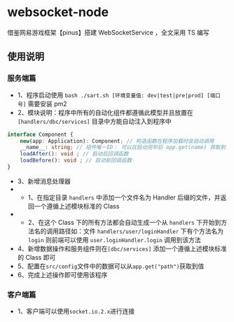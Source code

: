 # websocket-node
借鉴网易游戏框架【pinus】搭建 WebSocketService ，全文采用 TS 编写
## 使用说明
### 服务端篇
- 1、程序启动使用 ```bash ./sart.sh [环境变量值: dev|test|pre|prod] [端口号]``` 需要安装 pm2
- 2、模块说明：程序中所有的自动化组件都遵循此模型并且放置在 ```[handlers/dbc/services]``` 目录中方能自动注入到程序中
```ts
interface Component {
    new(app: Application): Component; // 构造函数在程序加载时会自动调用
    __name__: string; // 组件唯一ID： 可以在启动完毕后 app.get(name) 获取到
    loadAfter(): void ; // 启动后回调函数
    loadBefore(): void ; // 启动前回调函数
}
```
- 3、新增消息处理器
- - 1、在指定目录 ```handlers``` 中添加一个文件名为 Handler 后缀的文件，并返回一个遵循上述模块标准的 Class 
- - 2、在这个 Class 下的所有方法都会自动生成一个从 ```handlers``` 下开始到方法名的调用路径如：文件 ```handlers/user/loginHandler``` 下有个方法名为 ```login``` 则前端可以使用 ```user.loginHandler.login``` 调用到该方法
- 4、新增数据操作和服务组件则在```[dbc/services]``` 添加一个遵循上述模块标准的 Class 即可
- 5、配置在```src/config```文件中的数据可以从```app.get("path")```获取到值
- 6、完成上述操作即可使用该程序
  
### 客户端篇
- 1、客户端可以使用```socket.io.2.x```进行连接